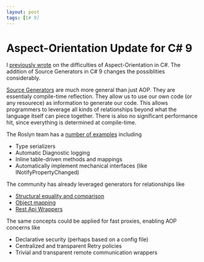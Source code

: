 ```yaml
---
layout: post
tags: [C# 9]
---
```

# Aspect-Orientation Update for C# 9

I [previously wrote](../posts/../../_posts/Language%20Limited%20Though/2020-10-16-AOP-and-Decorator.md) on the difficulties of Aspect-Orientation in C#. The addition of Source Generators in C# 9 changes the possiblities considerably.

[Source Generators](https://devblogs.microsoft.com/dotnet/introducing-c-source-generators/) are much more general than just AOP. They are essentialy compile-time reflection. They allow us to use our own code (or any resourece) as information to generate our code. This allows programmers to leverage all kinds of relationships beyond what the language itself can piece together. There is also no significant performance hit, since everything is determined at compile-time.

The Roslyn team has a [number of examples](https://github.com/dotnet/roslyn/blob/master/docs/features/source-generators.cookbook.md) including
- Type serializers
- Automatic Diagnostic logging
- Inline table-driven methods and mappings
- Automatically implement mechanical interfaces (like INotifyPropertyChanged)

The community has already leveraged generators for relationships like
- [Structural equality and comparison](https://github.com/diegofrata/Generator.Equals)
- [Object mapping](https://medium.com/rocket-mortgage-technology-blog/generating-code-in-c-1868ebbe52c5)
- [Rest Api Wrappers](https://github.com/canton7/RestEase#using-resteasesourcegenerator)

The same concepts could be applied for fast proxies, enabling AOP concerns like 
- Declarative security (perhaps based on a config file)
- Centralized and transparent Retry policies
- Trivial and transparent remote communication wrappers




